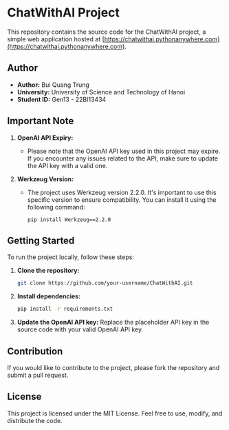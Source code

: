 # ChatWithAI Project

This repository contains the source code for the ChatWithAI project, a simple web application hosted at [https://chatwithai.pythonanywhere.com](https://chatwithai.pythonanywhere.com).

## Author

- **Author:** Bui Quang Trung
- **University:** University of Science and Technology of Hanoi
- **Student ID:** Gen13 - 22BI13434

## Important Note

1. **OpenAI API Expiry:**
   - Please note that the OpenAI API key used in this project may expire. If you encounter any issues related to the API, make sure to update the API key with a valid one.

2. **Werkzeug Version:**
   - The project uses Werkzeug version 2.2.0. It's important to use this specific version to ensure compatibility. You can install it using the following command:
     ```
     pip install Werkzeug==2.2.0
     ```
## Getting Started

To run the project locally, follow these steps:

1. **Clone the repository:**
   ```bash
   git clone https://github.com/your-username/ChatWithAI.git
2. **Install dependencies:**
   ```bash
   pip install -r requirements.txt
3. **Update the OpenAI API key:**
Replace the placeholder API key in the source code with your valid OpenAI API key.

## Contribution
If you would like to contribute to the project, please fork the repository and submit a pull request.

## License
This project is licensed under the MIT License. Feel free to use, modify, and distribute the code.

